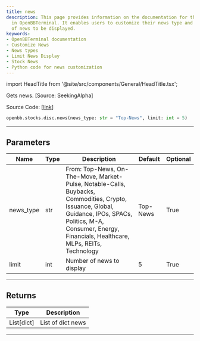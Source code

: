 ```yaml
---
title: news
description: This page provides information on the documentation for the 'news' functionality
  in OpenBBTerminal. It enables users to customize their news type and limit the number
  of news to be displayed.
keywords:
- OpenBBTerminal documentation
- Customize News
- News types
- Limit News Display
- Stock News
- Python code for news customization
---
```


import HeadTitle from '@site/src/components/General/HeadTitle.tsx';

<HeadTitle title="news - Disc - Stocks - Reference | OpenBB SDK Docs" />

Gets news. [Source: SeekingAlpha]

Source Code: [[link](https://github.com/OpenBB-finance/OpenBBTerminal/tree/main/openbb_terminal/stocks/discovery/seeking_alpha_model.py#L199)]

```python
openbb.stocks.disc.news(news_type: str = "Top-News", limit: int = 5)
```

---

## Parameters

| Name | Type | Description | Default | Optional |
| ---- | ---- | ----------- | ------- | -------- |
| news_type | str | From: Top-News, On-The-Move, Market-Pulse, Notable-Calls, Buybacks, Commodities, Crypto, Issuance, Global,<br/>Guidance, IPOs, SPACs, Politics, M-A, Consumer, Energy, Financials, Healthcare, MLPs, REITs, Technology | Top-News | True |
| limit | int | Number of news to display | 5 | True |


---

## Returns

| Type | Description |
| ---- | ----------- |
| List[dict] | List of dict news |
---
